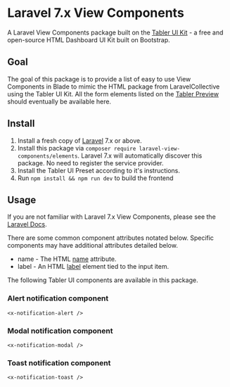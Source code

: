 # Laravel 7.x View Components

A Laravel View Components package built on the [Tabler UI Kit](https://tabler.io) - a free and open-source HTML Dashboard UI Kit built on Bootstrap.

## Goal
The goal of this package is to provide a list of easy to use View Components in Blade to mimic the HTML package from LaravelCollective using the Tabler UI Kit. All the form elements listed on the [Tabler Preview](https://preview-dev.tabler.io/docs/toasts.html) should eventually be available here.

## Install

1. Install a fresh copy of [Laravel](https://laravel.com/docs/7.x/installation) 7.x or above.
2. Install this package via `composer require laravel-view-components/elements`. Laravel 7.x will automatically discover this package. No need to register the service provider.
3. Install the Tabler UI Preset according to it's instructions.
4. Run `npm install && npm run dev` to build the frontend

## Usage

If you are not familiar with Laravel 7.x View Components, please see the [Laravel Docs](https://laravel.com/docs/7.x/blade#displaying-components).

There are some common component attributes notated below. Specific components may have additional attributes detailed below.
* name - The HTML [name](https://developer.mozilla.org/en-US/docs/Web/HTML/Element/input#htmlattrdefname) attribute.
* label - An HTML [label](https://developer.mozilla.org/en-US/docs/Web/HTML/Element/label) element tied to the input item.

The following Tabler UI components are available in this package.

### Alert notification component
`<x-notification-alert />`

### Modal notification component
`<x-notification-modal />`

### Toast notification component
`<x-notification-toast />`
